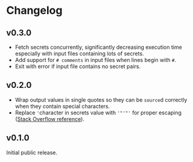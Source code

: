 # Changelog

## v0.3.0

* Fetch secrets concurrently, significantly decreasing execution time especially with input files containing lots of secrets.
* Add support for `# comments` in input files when lines begin with `#`.
* Exit with error if input file contains no secret pairs.

## v0.2.0

* Wrap output values in single quotes so they can be `source`d correctly when they contain special characters.
* Replace `'`character in secrets value with `'"'"'` for proper escaping ([Stack Overflow reference](https://stackoverflow.com/questions/1250079/how-to-escape-single-quotes-within-single-quoted-strings)).

## v0.1.0

Initial public release.
